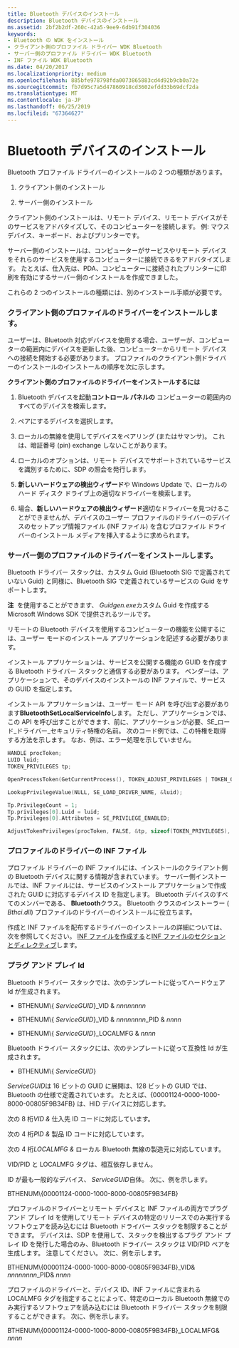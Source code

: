 ```yaml
---
title: Bluetooth デバイスのインストール
description: Bluetooth デバイスのインストール
ms.assetid: 2bf2b2df-260c-42a5-9ee9-6db91f304036
keywords:
- Bluetooth の WDK をインストール
- クライアント側のプロファイル ドライバー WDK Bluetooth
- サーバー側のプロファイル ドライバー WDK Bluetooth
- INF ファイル WDK Bluetooth
ms.date: 04/20/2017
ms.localizationpriority: medium
ms.openlocfilehash: 885bfe978798fda0073865883cd4d92b9cb0a72e
ms.sourcegitcommit: fb7d95c7a5d47860918cd3602efdd33b69dcf2da
ms.translationtype: MT
ms.contentlocale: ja-JP
ms.lasthandoff: 06/25/2019
ms.locfileid: "67364627"
---
```

# <a name="installing-a-bluetooth-device"></a>Bluetooth デバイスのインストール


Bluetooth プロファイル ドライバーのインストールの 2 つの種類があります。

1.  クライアント側のインストール

2.  サーバー側のインストール

クライアント側のインストールは、リモート デバイス、リモート デバイスがそのサービスをアドバタイズして、そのコンピューターを接続します。 例: マウス デバイス、キーボード、およびプリンターです。

サーバー側のインストールは、コンピューターがサービスやリモート デバイスをそれらのサービスを使用するコンピューターに接続できるをアドバタイズします。 たとえば、仕入先は、PDA、コンピューターに接続されたプリンターに印刷を有効にするサーバー側のインストールを作成できました。

これらの 2 つのインストールの種類には、別のインストール手順が必要です。

### <a name="span-idinstallingaclientsideprofiledriverspanspan-idinstallingaclientsideprofiledriverspaninstalling-a-client-side-profile-driver"></a><span id="installing_a_client_side_profile_driver"></span><span id="INSTALLING_A_CLIENT_SIDE_PROFILE_DRIVER"></span>**クライアント側のプロファイルのドライバーをインストールします。**

ユーザーは、Bluetooth 対応デバイスを使用する場合、ユーザーが、コンピューターの範囲内にデバイスを更新した後、コンピューターからリモート デバイスへの接続を開始する必要があります。 プロファイルのクライアント側ドライバーのインストールのインストールの順序を次に示します。

**クライアント側のプロファイルのドライバーをインストールするには**

1.  Bluetooth デバイスを起動**コントロール パネルの** コンピューターの範囲内のすべてのデバイスを検索します。

2.  ペアにするデバイスを選択します。

3.  ローカルの無線を使用してデバイスをペアリング (またはサマンサ)。 これは、暗証番号 (pin) exchange しないことがあります。

4.  ローカルのオプションは、リモート デバイスでサポートされているサービスを識別するために、SDP の照会を発行します。

5.  **新しいハードウェアの検出ウィザード**や Windows Update で、ローカルのハード ディスク ドライブ上の適切なドライバーを検索します。

6.  場合、**新しいハードウェアの検出ウィザード**適切なドライバーを見つけることができませんが、デバイスのユーザー プロファイルのドライバーのデバイスのセットアップ情報ファイル (INF ファイル) を含むプロファイル ドライバーのインストール メディアを挿入するように求められます。

### <a name="span-idinstallingaserversideprofiledriverspanspan-idinstallingaserversideprofiledriverspaninstalling-a-server-side-profile-driver"></a><span id="installing_a_server_side_profile_driver"></span><span id="INSTALLING_A_SERVER_SIDE_PROFILE_DRIVER"></span>**サーバー側のプロファイルのドライバーをインストールします。**

Bluetooth ドライバー スタックは、カスタム Guid (Bluetooth SIG で定義されていない Guid) と同様に、Bluetooth SIG で定義されているサービスの Guid をサポートします。

**注**  を使用することができます、 *Guidgen.exe*カスタム Guid を作成する Microsoft Windows SDK で提供されるツールです。

 

リモートの Bluetooth デバイスを使用するコンピューターの機能を公開するには、ユーザー モードのインストール アプリケーションを記述する必要があります。

インストール アプリケーションは、サービスを公開する機能の GUID を作成する Bluetooth ドライバー スタックと通信する必要があります。 ベンダーは、アプリケーションで、そのデバイスのインストールの INF ファイルで、サービスの GUID を指定します。

インストール アプリケーションは、ユーザー モード API を呼び出す必要があります**BluetoothSetLocalServiceInfo**します。 ただし、アプリケーションでは、この API を呼び出すことができます、前に、アプリケーションが必要、SE\_ロード\_ドライバー\_セキュリティ特権の名前。 次のコード例では、この特権を取得する方法を示します。 なお、例は、エラー処理を示していません。

```cpp
HANDLE procToken;
LUID luid;
TOKEN_PRIVILEGES tp;

OpenProcessToken(GetCurrentProcess(), TOKEN_ADJUST_PRIVILEGES | TOKEN_QUERY, &procToken);

LookupPrivilegeValue(NULL, SE_LOAD_DRIVER_NAME, &luid);

Tp.PrivilegeCount = 1;
Tp.privileges[0].Luid = luid;
Tp.Privileges[0].Attributes = SE_PRIVILEGE_ENABLED;

AdjustTokenPrivileges(procToken, FALSE, &tp, sizeof(TOKEN_PRIVILEGES), (PTOKEN_PRIVILEGES) NULL, (PDWORD)NULL)
```

### <a name="span-idprofiledriverinffilespanspan-idprofiledriverinffilespanprofile-driver-inf-file"></a><span id="profile_driver_inf_file"></span><span id="PROFILE_DRIVER_INF_FILE"></span>**プロファイルのドライバーの INF ファイル**

プロファイル ドライバーの INF ファイルには、インストールのクライアント側の Bluetooth デバイスに関する情報が含まれています。 サーバー側インストールでは、INF ファイルには、サービスのインストール アプリケーションで作成された GUID に対応するデバイス ID を指定します。 Bluetooth デバイスのすべてのメンバーである、 **Bluetooth**クラス。 Bluetooth クラスのインストーラー ( *Bthci.dll*) プロファイルのドライバーのインストールに役立ちます。

作成と INF ファイルを配布するドライバーのインストールの詳細については、次を参照してください。 [INF ファイルを作成する](https://docs.microsoft.com/windows-hardware/drivers/install/overview-of-inf-files)と[INF ファイルのセクションとディレクティブ](https://docs.microsoft.com/windows-hardware/drivers/install/inf-file-sections-and-directives)します。

### <a name="span-idplugandplayidsspanspan-idplugandplayidsspanplug-and-play-ids"></a><span id="plug_and_play_ids"></span><span id="PLUG_AND_PLAY_IDS"></span>**プラグ アンド プレイ Id**

Bluetooth ドライバー スタックでは、次のテンプレートに従ってハードウェア Id が生成されます。

-   BTHENUM\\{ *ServiceGUID*}\_VID & *nnnnnnnn*

-   BTHENUM\\{ *ServiceGUID*}\_VID & *nnnnnnnn*\_PID & *nnnn*

-   BTHENUM\\{ *ServiceGUID*}\_LOCALMFG & *nnnn*

Bluetooth ドライバー スタックには、次のテンプレートに従って互換性 Id が生成されます。

-   BTHENUM\\{ *ServiceGUID*}

*ServiceGUID*は 16 ビットの GUID に展開は、128 ビットの GUID では、Bluetooth の仕様で定義されています。 たとえば、{00001124-0000-1000-8000-00805F9B34FB} は、HID デバイスに対応します。

次の 8 桁*VID &* 仕入先 ID コードに対応しています。

次の 4 桁*PID &* 製品 ID コードに対応しています。

次の 4 桁*LOCALMFG &* ローカル Bluetooth 無線の製造元に対応しています。

VID/PID と LOCALMFG タグは、相互依存しません。

ID が最も一般的なデバイス、 *ServiceGUID*自体。 次に、例を示します。

BTHENUM\\{00001124-0000-1000-8000-00805F9B34FB}

プロファイルのドライバーとリモート デバイスと INF ファイルの両方でプラグ アンド プレイ Id を使用してリモート デバイスの特定のリリースでのみ実行するソフトウェアを読み込むには Bluetooth ドライバー スタックを制限することができます。 デバイスは、SDP を使用して、スタックを検出するプラグ アンド プレイ ID を発行した場合のみ、Bluetooth ドライバー スタックは VID/PID ペアを生成します。 注意してください。 次に、例を示します。

BTHENUM\\{00001124-0000-1000-8000-00805F9B34FB}\_VID& *nnnnnnnn*\_PID& *nnnn*

プロファイルのドライバーと、デバイス ID、INF ファイルに含まれる LOCALMFG タグを指定することによって、特定のローカル Bluetooth 無線でのみ実行するソフトウェアを読み込むには Bluetooth ドライバー スタックを制限することができます。 次に、例を示します。

BTHENUM\\{00001124-0000-1000-8000-00805F9B34FB}\_LOCALMFG& *nnnn*

 

 





